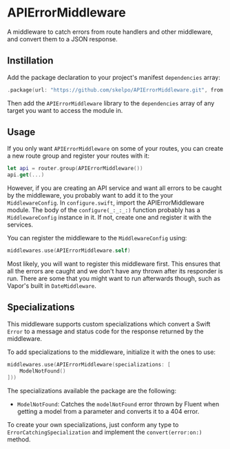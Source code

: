 # APIErrorMiddleware

A middleware to catch errors from route handlers and other middleware, and convert them to a JSON response.

## Instillation

Add the package declaration to your project's manifest `dependencies` array:

```swift
.package(url: "https://github.com/skelpo/APIErrorMiddleware.git", from: "0.1.0")
```

Then add the `APIErrorMiddleware` library to the `dependencies` array of any target you want to access the module in.

## Usage

If you only want `APIErrorMiddleware` on some of your routes, you can create a new route group and register your routes with it:

```swift
let api = router.group(APIErrorMiddleware())
api.get(...)
```

However, if you are creating an API service and want all errors to be caught by the middleware, you probably want to add it to the your `MiddlewareConfig`. In `configure.swift`, import the APIErrorMiddleware module. The body of the `configure(_:_:_:)` function probably has a `MiddlewareConfig` instance in it. If not, create one and register it with the services.

You can register the middleware to the `MiddlewareConfig` using:

```swift
middlewares.use(APIErrorMiddleware.self)
```

Most likely, you will want to register this middleware first. This ensures that all the errors are caught and we don't have any thrown after its responder is run. There are some that you might want to run afterwards though, such as Vapor's built in `DateMiddleware`.

## Specializations

This middleware supports custom specializations which convert a Swift `Error` to a message and status code for the response returned by the middleware. 

To add specializations to the middleware, initialize it with the ones to use:

```swift
middlewares.use(APIErrorMiddleware(specializations: [
    ModelNotFound()
]))
```

The specializations available the package are the following:

- `ModelNotFound`: Catches the `modelNotFound` error thrown by Fluent when getting a model from a parameter and converts it to a 404 error.

To create your own specializations, just conform any type to `ErrorCatchingSpecialization` and implement the `convert(error:on:)` method.